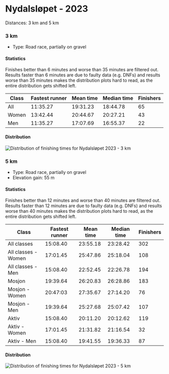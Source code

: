 # Nydalsløpet - 2023

Distances: 3 km and 5 km

### 3 km

- Type: Road race, partially on gravel

#### Statistics

Finishes better than 6 minutes and worse than 35 minutes are filtered out. Results faster than 6 minutes are due to
faulty data (e.g. DNFs) and results worse than 35 minutes makes the distribution plots hard to read, as the entire
distribution gets shifted left.

| Class | Fastest runner | Mean time | Median time | Finishers |
|-------|----------------|-----------|-------------|-----------|
| All   | 11:35.27       | 19:31.23  | 18:44.78    | 65        |
| Women | 13:42.44       | 20:44.67  | 20:27.21    | 43        |
| Men   | 11:35.27       | 17:07.69  | 16:55.37    | 22        |

#### Distribution

![Distribution of finishing times for Nydalsløpet 2023 - 3 km](assets/nydalsloepet-2023-3km_finishing-times.png)

### 5 km

- Type: Road race, partially on gravel
- Elevation gain: 55 m

#### Statistics

Finishes better than 12 minutes and worse than 40 minutes are filtered out. Results faster than 12 minutes are due to
faulty data (e.g. DNFs) and results worse than 40 minutes makes the distribution plots hard to read, as the entire
distribution gets shifted left.

| Class               | Fastest runner | Mean time | Median time | Finishers |
|---------------------|----------------|-----------|-------------|-----------|
| All classes         | 15:08.40       | 23:55.18  | 23:28.42    | 302       |
| All classes - Women | 17:01.45       | 25:47.86  | 25:18.04    | 108       |
| All classes - Men   | 15:08.40       | 22:52.45  | 22:26.78    | 194       |
| Mosjon              | 19:39.64       | 26:20.83  | 26:28.86    | 183       |
| Mosjon - Women      | 20:47:03       | 27:35.67  | 27:14.20    | 76        |
| Mosjon - Men        | 19:39.64       | 25:27.68  | 25:07.42    | 107       |
| Aktiv               | 15:08.40       | 20:11.20  | 20:12.62    | 119       |
| Aktiv  - Women      | 17:01.45       | 21:31.82  | 21:16.54    | 32        |
| Aktiv  - Men        | 15:08.40       | 19:41.55  | 19:36.33    | 87        |

#### Distribution

![Distribution of finishing times for Nydalsløpet 2023 - 5 km](assets/nydalsloepet-2023-5km_finishing-times.png)

